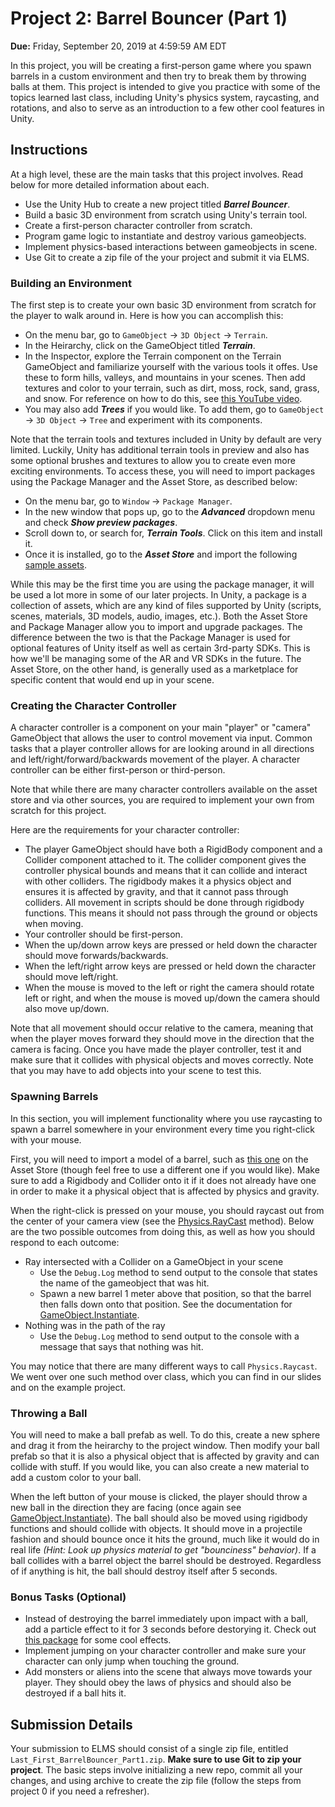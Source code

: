 # Project 2: Barrel Bouncer (Part 1)

**Due:** Friday, September 20, 2019 at 4:59:59 AM EDT

In this project, you will be creating a first-person game where you spawn barrels in a custom environment and then try to break them by throwing balls at them. This project is intended to give you practice with some of the topics learned last class, including Unity's physics system, raycasting, and rotations, and also to serve as an introduction to a few other cool features in Unity.

## Instructions

At a high level, these are the main tasks that this project involves. Read below for more detailed information about each.

- Use the Unity Hub to create a new project titled _**Barrel Bouncer**_.
- Build a basic 3D environment from scratch using Unity's terrain tool.
- Create a first-person character controller from scratch.
- Program game logic to instantiate and destroy various gameobjects.
- Implement physics-based interactions between gameobjects in scene.
- Use Git to create a zip file of the your project and submit it via ELMS.

### Building an Environment

The first step is to create your own basic 3D environment from scratch for the player to walk around in. Here is how you can accomplish this:

- On the menu bar, go to `GameObject` -> `3D Object` -> `Terrain`.
- In the Heirarchy, click on the GameObject titled _**Terrain**_.
- In the Inspector, explore the Terrain component on the Terrain GameObject and familiarize yourself with the various tools it offes. Use these to form hills, valleys, and mountains in your scenes. Then add textures and color to your terrain, such as dirt, moss, rock, sand, grass, and snow. For reference on how to do this, see [this YouTube video](https://youtu.be/ZwlwCFz9Vvg).
- You may also add _**Trees**_ if you would like. To add them, go to `GameObject` -> `3D Object` -> `Tree` and experiment with its components.

Note that the terrain tools and textures included in Unity by default are very limited. Luckily, Unity has additional terrain tools in preview and also has some optional brushes and textures to allow you to create even more exciting environments. To access these, you will need to import packages using the Package Manager and the Asset Store, as described below:

- On the menu bar, go to `Window` -> `Package Manager`.
- In the new window that pops up, go to the _**Advanced**_ dropdown menu and check _**Show preview packages**_.
- Scroll down to, or search for, _**Terrain Tools**_. Click on this item and install it.
- Once it is installed, go to the _**Asset Store**_ and import the following [sample assets](https://assetstore.unity.com/packages/2d/textures-materials/terrain-tools-sample-asset-pack-145808).

While this may be the first time you are using the package manager, it will be used a lot more in some of our later projects. In Unity, a package is a collection of assets, which are any kind of files supported by Unity (scripts, scenes, materials, 3D models, audio, images, etc.). Both the Asset Store and Package Manager allow you to import and upgrade packages. The difference between the two is that the Package Manager is used for optional features of Unity itself as well as certain 3rd-party SDKs. This is how we'll be managing some of the AR and VR SDKs in the future. The Asset Store, on the other hand, is generally used as a marketplace for specific content that would end up in your scene.

### Creating the Character Controller

A character controller is a component on your main "player" or "camera" GameObject that allows the user to control movement via input. Common tasks that a player controller allows for are looking around in all directions and left/right/forward/backwards movement of the player. A character controller can be either first-person or third-person.

Note that while there are many character controllers available on the asset store and via other sources, you are required to implement your own from scratch for this project.

Here are the requirements for your character controller:

- The player GameObject should have both a RigidBody component and a Collider component attached to it. The collider component gives the controller physical bounds and means that it can collide and interact with other colliders. The rigidbody makes it a physics object and ensures it is affected by gravity, and that it cannot pass through colliders. All movement in scripts should be done through rigidbody functions. This means it should not pass through the ground or objects when moving.
- Your controller should be first-person.
- When the up/down arrow keys are pressed or held down the character should move forwards/backwards.
- When the left/right arrow keys are pressed or held down the character should move left/right.
- When the mouse is moved to the left or right the camera should rotate left or right, and when the mouse is moved up/down the camera should also move up/down.

Note that all movement should occur relative to the camera, meaning that when the player moves forward they should move in the direction that the camera is facing. Once you have made the player controller, test it and make sure that it collides with physical objects and moves correctly. Note that you may have to add objects into your scene to test this.

### Spawning Barrels

In this section, you will implement functionality where you use raycasting to spawn a barrel somewhere in your environment every time you right-click with your mouse.

First, you will need to import a model of a barrel, such as [this one](https://assetstore.unity.com/packages/3d/props/barrels-32975) on the Asset Store (though feel free to use a different one if you would like). Make sure to add a Rigidbody and Collider onto it if it does not already have one in order to make it a physical object that is affected by physics and gravity.

When the right-click is pressed on your mouse, you should raycast out from the center of your camera view (see the [Physics.RayCast](https://docs.unity3d.com/ScriptReference/Physics.Raycast.html) method). Below are the two possible outcomes from doing this, as well as how you should respond to each outcome:

* Ray intersected with a Collider on a GameObject in your scene
  - Use the `Debug.Log` method to send output to the console that states the name of the gameobject that was hit.
  - Spawn a new barrel 1 meter above that position, so that the barrel then falls down onto that position. See the documentation for [GameObject.Instantiate](https://docs.unity3d.com/ScriptReference/Object.Instantiate.html).
* Nothing was in the path of the ray
  - Use the `Debug.Log` method to send output to the console with a message that says that nothing was hit.

You may notice that there are many different ways to call `Physics.Raycast`. We went over one such method over class, which you can find in our slides and on the example project.

### Throwing a Ball

You will need to make a ball prefab as well. To do this, create a new sphere and drag it from the heirarchy to the project window. Then modify your ball prefab so that it is also a physical object that is affected by gravity and can collide with stuff. If you would like, you can also create a new material to add a custom color to your ball.

When the left button of your mouse is clicked, the player should throw a new ball in the direction they are facing (once again see [GameObject.Instantiate](https://docs.unity3d.com/ScriptReference/Object.Instantiate.html)). The ball should also be moved using rigidbody functions and should collide with objects. It should move in a projectile fashion and should bounce once it hits the ground, much like it would do in real life _(Hint: Look up physics material to get "bounciness" behavior)_. If a ball collides with a barrel object the barrel should be destroyed. Regardless of if anything is hit, the ball should destroy itself after 5 seconds.

### Bonus Tasks (Optional)

* Instead of destroying the barrel immediately upon impact with a ball, add a particle effect to it for 3 seconds before destorying it. Check out [this package](https://assetstore.unity.com/packages/essentials/tutorial-projects/unity-particle-pack-127325) for some cool effects.
* Implement jumping on your character controller and make sure your character can only jump when touching the ground.
* Add monsters or aliens into the scene that always move towards your player. They should obey the laws of physics and should also be destroyed if a ball hits it.

## Submission Details

Your submission to ELMS should consist of a single zip file, entitled `Last_First_BarrelBouncer_Part1.zip`. **Make sure to use Git to zip your project**. The basic steps involve initializing a new repo, commit all your changes, and using archive to create the zip file (follow the steps from project 0 if you need a refresher).
